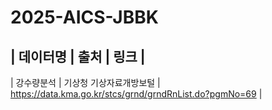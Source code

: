 # 2025-AICS-JBBK

| 데이터명 | 출처 | 링크 |
-------------------------
| 강수량분석 | 기상청 기상자료개방보털 | https://data.kma.go.kr/stcs/grnd/grndRnList.do?pgmNo=69 |
